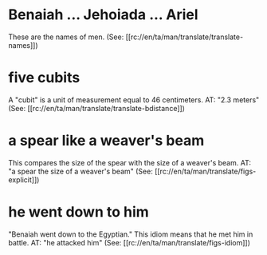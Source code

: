 # Benaiah ... Jehoiada ... Ariel

These are the names of men. (See: [[rc://en/ta/man/translate/translate-names]])

# five cubits

A "cubit" is a unit of measurement equal to 46 centimeters. AT: "2.3 meters" (See: [[rc://en/ta/man/translate/translate-bdistance]])

# a spear like a weaver's beam

This compares the size of the spear with the size of a weaver's beam. AT: "a spear the size of a weaver's beam" (See: [[rc://en/ta/man/translate/figs-explicit]])

# he went down to him

"Benaiah went down to the Egyptian." This idiom means that he met him in battle. AT: "he attacked him" (See: [[rc://en/ta/man/translate/figs-idiom]])